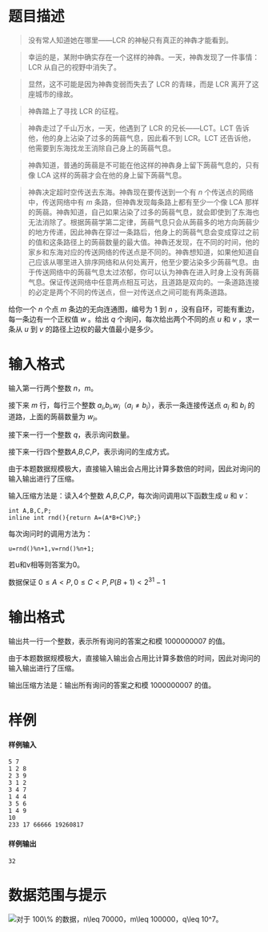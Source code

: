 
# 题目描述

> 没有常人知道她在哪里——LCR 的神秘只有真正的神犇才能看到。 

> 幸运的是，某附中确实存在一个这样的神犇。一天，神犇发现了一件事情：LCR 从自己的视野中消失了。
 
> 显然，这不可能是因为神犇变弱而失去了 LCR 的青睐，而是 LCR 离开了这座城市的缘故。 

> 神犇踏上了寻找 LCR 的征程。 

> 神犇走过了千山万水，一天，他遇到了 LCR 的兄长——LCT。LCT 告诉他，他的身上沾染了过多的蒟蒻气息，因此看不到 LCR。LCT 还告诉他，他需要到东海找龙王消除自己身上的蒟蒻气息。 

> 神犇知道，普通的蒟蒻是不可能在他这样的神犇身上留下蒟蒻气息的，只有像 LCA 这样的蒟蒻才会在他的身上留下蒟蒻气息。

> 神犇决定超时空传送去东海。神犇现在要传送到一个有 $n$ 个传送点的网络中，传送网络中有 $m$ 条路，但神犇发现每条路上都有至少一个像 LCA 那样的蒟蒻。神犇知道，自己如果沾染了过多的蒟蒻气息，就会即使到了东海也无法消除了。根据蒟蒻学第二定律，蒟蒻气息只会从蒟蒻多的地方向蒟蒻少的地方传递，因此神犇在穿过一条路后，他身上的蒟蒻气息会变成穿过之前的值和这条路径上的蒟蒻数量的最大值。神犇还发现，在不同的时间，他的家乡和东海对应的传送网络的传送点是不同的。神犇想知道，如果他知道自己应该从哪里进入排序网络和从何处离开，他至少要沾染多少蒟蒻气息。由于传送网络中的蒟蒻气息太过浓郁，你可以认为神犇在进入时身上没有蒟蒻气息。保证传送网络中任意两点相互可达，且道路是双向的。一条道路连接的必定是两个不同的传送点，但一对传送点之间可能有两条道路。

给你一个 $n$ 个点 $m$ 条边的无向连通图，编号为 $1$ 到 $n$ ，没有自环，可能有重边，每一条边有一个正权值 $w$ 。给出 $q$ 个询问，每次给出两个不同的点 $u$ 和 $v$ ，求一条从 $u$ 到 $v$ 的路径上边权的最大值最小是多少。

# 输入格式

输入第一行两个整数 $n$，$m$。

接下来 $m$ 行，每行三个整数 $a_i$,$b_i$,$w_i$（$a_i\neq b_i$），表示一条连接传送点 $a_i$ 和 $b_i$ 的道路，上面的蒟蒻数量为 $w_i$。

接下来一行一个整数 $q$，表示询问数量。

接下来一行四个整数$A$,$B$,$C$,$P$，表示询问的生成方式。

由于本题数据规模极大，直接输入输出会占用比计算多数倍的时间，因此对询问的输入输出进行了压缩。

输入压缩方法是：读入4个整数 $A$,$B$,$C$,$P$，每次询问调用以下函数生成 $u$ 和 $v$：
```
int A,B,C,P;
inline int rnd(){return A=(A*B+C)%P;}
```
每次询问时的调用方法为：
```
u=rnd()%n+1,v=rnd()%n+1;
```
若u和v相等则答案为0。

数据保证 $0\leq A<P,0\leq C<P,P(B+1)<2^{31}-1$

# 输出格式

输出共一行一个整数，表示所有询问的答案之和模 $1000000007$ 的值。

由于本题数据规模极大，直接输入输出会占用比计算多数倍的时间，因此对询问的输入输出进行了压缩。

输出压缩方法是：输出所有询问的答案之和模 $1000000007$ 的值。

# 样例

#### 样例输入
```plain
5 7
1 2 8
2 3 9
3 1 2
3 4 7
1 4 4
3 5 6
1 4 9
10
233 17 66666 19260817
```

#### 样例输出
```plain
32
```

# 数据范围与提示

![对于 $100\%$ 的数据，$n\leq 70000$，$m\leq 100000$，$q\leq 10^7$。](https://ooo.0o0.ooo/2017/04/16/58f2e0cdda24f.bmp)

